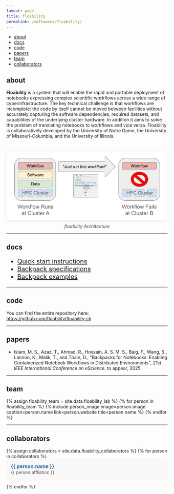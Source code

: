 ```yaml
---
layout: page
title: floability
permalink: /softwares/floability/
---
```



<!-- Navigation Bar -->
<div class="navbar">
    <div class="navbar-inner">
        <ul class="nav">
            <li><a href="#about">about</a></li>
            <li><a href="#docs">docs</a></li>
            <li><a href="#code">code</a></li>
            <li><a href="#papers">papers</a></li>
            <li><a href="#team">team</a></li>
            <li><a href="#collaborators">collaborators</a></li>
        </ul>
    </div>
</div>


## about

**Floability** is a system that will enable the rapid and portable deployment of notebooks expressing complex scientific workflows across a wide range of cyberinfrastructure. The key technical challenge is that workflows are incomplete: the code by itself cannot be moved between facilities without accurately capturing the software dependencies, required datasets, and capabilities of the underlying cluster hardware. In addition it aims to solve the problem of translating notebooks to workflows and vice versa. Floability is collaboratively developed by the University of Notre Dame, the University of Missouri-Columbia, and the University of Illinois.

<div style="display: flex; align-items: flex-start; gap: 2em; margin: 0.2em 0; flex-wrap: wrap;">
  <div style="flex: 2 1 600px; min-width: 500px;">

  </div>
  <div style="flex: 1 1 500px; min-width: 450px; text-align: center;">
    <img src="/images/softwares/floability-Arch.png" alt="floability Architecture Diagram" style="max-width:100%; height:auto; border-radius:8px; box-shadow:0 2px 8px rgba(0,0,0,0.1);">
    <div style="color:#444; margin-top:0.5em; font-style:italic;">floability Architecture</div>
  </div>
</div>

-------------

## docs


<ul style="font-size: 20px;">
<li> <a href="https://github.com/floability/floability-cli/blob/main/README.md">Quick start instructions</a></li>
<li> <a href="https://github.com/floability/floability-cli/blob/main/docs/backpack.md">Backpack specifications</a></li>
<li> <a href="https://github.com/floability/floability-examples">Backpack examples</a></li> 
</ul>


<!--
* [Quick start instructions](https://github.com/floability/floability-cli/blob/main/README.md) </li>
* [Backpack specification](https://github.com/floability/floability-cli/blob/main/docs/backpack.md)
* [Backpack examples](https://github.com/floability/floability-examples)
-->

-------------

## code

You can find the entire repository here: <a href= "https://github.com/floability/floability-cli">https://github.com/floability/floability-cli</a>

-------------

## papers

- Islam, M. S., Azaz, T., Ahmad, R., Hossain, A. S. M. S., Baig, F., Wang, S., Lannon, K., Malik, T., and Thain, D., "Backpacks for Notebooks: Enabling Containerized Notebook Workflows in Distributed Environments", _21st IEEE International Conference on eScience_, to appear, 2025

-------------

## team

<div class="flex-container people image-container">
{% assign floability_team = site.data.floability_lab %}
{% for person in floability_team %}
  {% include person_image image=person.image caption=person.name link=person.website title=person.name %}
{% endfor %}
</div>

-------------


## collaborators

<div style="display: flex; flex-wrap: wrap; gap: 1.5em 2em;">
  <ul style="list-style: none; padding: 0; margin: 0; width: 100%;">
  {% assign collaborators = site.data.floability_collaborators %}
  {% for person in collaborators %}
    <li style="margin-bottom: 1em; padding: 1em; border-radius: 8px; background: #f8f8f8; box-shadow: 0 1px 4px rgba(0,0,0,0.04);">
      <span style="font-weight: bold; font-size: 1.1em;">
        <a href="{{ person.website }}" target="_blank" style="color: #2a6496; text-decoration: none;">{{ person.name }}</a>
      </span><br>
      <span style="color: #555; font-size: 0.98em;">{{ person.affliation }}</span>
    </li>
  {% endfor %}
  </ul>
</div>
